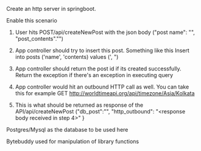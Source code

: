 Create an http server in springboot.

Enable this scenario

1. User hits POST/api/createNewPost with the json body ("post name": "<some-unique-name>", "post_contents"."<some random string>")
22. App controller should try to insert this post. Something like this Insert into posts ('name', 'contents) values (<some-unique-name>', <some-random-string>")

3. App controller should return the post id if its created successfully. Return the exception if there's an exception in executing query

4. App controller would hit an outbound HTTP call as well. You can take this for example GET http://worldtimeapi.org/api/timezone/Asia/Kolkata

5. This is what should be returned as response of the API/api/createNewPost ("db_post":"<db row with id>", "http_outbound": "<response body received in step 4>" }

 Postgres/Mysql as the database to be used here

 Bytebuddy used for manipulation of library functions
